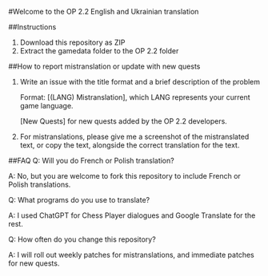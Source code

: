 #Welcome to the OP 2.2 English and Ukrainian translation 

##Instructions
1. Download this repository as ZIP
2. Extract the gamedata folder to the OP 2.2 folder

##How to report mistranslation or update with new quests
1. Write an issue with the title format and a brief description of the problem

    Format:
    [(LANG) Mistranslation], which LANG represents your current game language.

    [New Quests] for new quests added by the OP 2.2 developers.

2. For mistranslations, please give me a screenshot of the mistranslated text, or copy the text, alongside the correct translation for the text. 


##FAQ
Q: Will you do French or Polish translation?

A: No, but you are welcome to fork this repository to include French or Polish translations.

Q: What programs do you use to translate?

A: I used ChatGPT for Chess Player dialogues and Google Translate for the rest.

Q: How often do you change this repository?

A: I will roll out weekly patches for mistranslations, and immediate patches for new quests. 